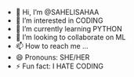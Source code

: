- 👋 Hi, I’m @SAHELISAHAA
- 👀 I’m interested in CODING
- 🌱 I’m currently learning PYTHON
- 💞️ I’m looking to collaborate on ML
- 📫 How to reach me ...
- 😄 Pronouns: SHE/HER
- ⚡ Fun fact: I HATE CODING

<!---
SAHELISAHAA/SAHELISAHAA is a ✨ special ✨ repository because its `README.md` (this file) appears on your GitHub profile.
You can click the Preview link to take a look at your changes.
--->
